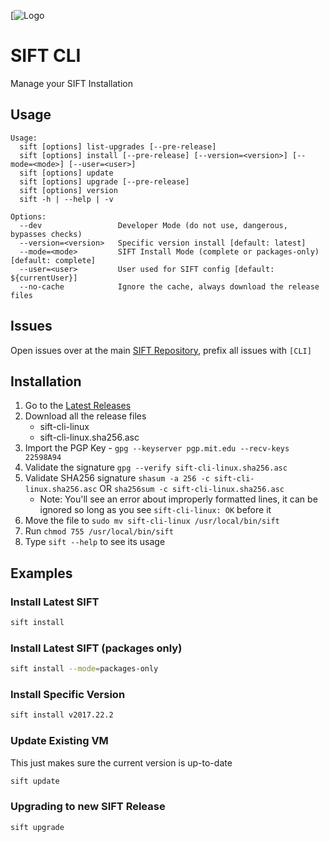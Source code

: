[![Logo](https://digital-forensics.sans.org/images/sift.png)

# SIFT CLI

Manage your SIFT Installation

## Usage

```
Usage:
  sift [options] list-upgrades [--pre-release]
  sift [options] install [--pre-release] [--version=<version>] [--mode=<mode>] [--user=<user>]
  sift [options] update
  sift [options] upgrade [--pre-release]
  sift [options] version
  sift -h | --help | -v

Options:
  --dev                 Developer Mode (do not use, dangerous, bypasses checks)
  --version=<version>   Specific version install [default: latest]
  --mode=<mode>         SIFT Install Mode (complete or packages-only) [default: complete]
  --user=<user>         User used for SIFT config [default: ${currentUser}]
  --no-cache            Ignore the cache, always download the release files
```

## Issues

Open issues over at the main [SIFT Repository](https://github.com/sans-dfir/sift/issues), prefix all issues with `[CLI]`

## Installation

1. Go to the [Latest Releases](https://github.com/sans-dfir/sift-cli/releases/latest)
2. Download all the release files
    * sift-cli-linux
    * sift-cli-linux.sha256.asc
3. Import the PGP Key - `gpg --keyserver pgp.mit.edu --recv-keys 22598A94`
4. Validate the signature `gpg --verify sift-cli-linux.sha256.asc`
5. Validate SHA256 signature `shasum -a 256 -c sift-cli-linux.sha256.asc` OR `sha256sum -c sift-cli-linux.sha256.asc`
    * Note: You'll see an error about improperly formatted lines, it
      can be ignored so long as you see `sift-cli-linux: OK` before it
6. Move the file to `sudo mv sift-cli-linux /usr/local/bin/sift`
7. Run `chmod 755 /usr/local/bin/sift`
8. Type `sift --help` to see its usage

## Examples

### Install Latest SIFT

```bash
sift install
```

### Install Latest SIFT (packages only)

```bash
sift install --mode=packages-only
```

### Install Specific Version

```bash
sift install v2017.22.2
```

### Update Existing VM

This just makes sure the current version is up-to-date

```bash
sift update
```

### Upgrading to new SIFT Release

```bash
sift upgrade
```
